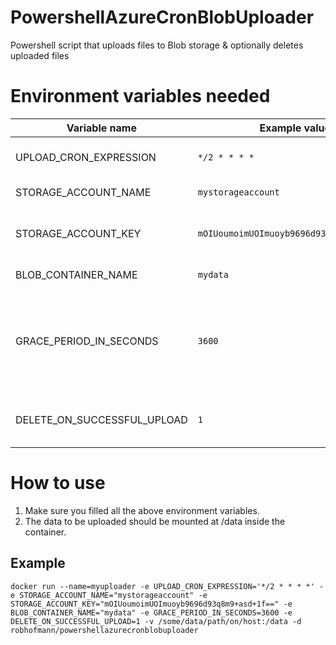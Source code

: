 # PowershellAzureCronBlobUploader
Powershell script that uploads files to Blob storage &amp; optionally deletes uploaded files

# Environment variables needed
| Variable name | Example value | Description |
| ------------- | ------------- | ------------- |
| UPLOAD_CRON_EXPRESSION | `*/2 * * * *` | The CRON expression in which frequency to run the script. |
| STORAGE_ACCOUNT_NAME | `mystorageaccount` | The Azure StorageAccountname. |
| STORAGE_ACCOUNT_KEY | `mOIUoumoimUOImuoyb9696d93q8m9+asd+1f==` | This accesskey can be found in your storage account under "Access keys". |
| BLOB_CONTAINER_NAME | `mydata` | The Blob container name to use. |
| GRACE_PERIOD_IN_SECONDS | `3600` | Files newer than this grace period will be skipped (both for uploading & deleting). This is usefull for when files are still in use when the upload starts. |
| DELETE_ON_SUCCESSFUL_UPLOAD | `1` | Deletes the local file after upload if 1 (Choose either `1` (true) or `0` (false)). |

# How to use
1. Make sure you filled all the above environment variables.
2. The data to be uploaded should be mounted at /data inside the container.

## Example
```
docker run --name=myuploader -e UPLOAD_CRON_EXPRESSION='*/2 * * * *' -e STORAGE_ACCOUNT_NAME="mystorageaccount" -e STORAGE_ACCOUNT_KEY="mOIUoumoimUOImuoyb9696d93q8m9+asd+1f==" -e BLOB_CONTAINER_NAME="mydata" -e GRACE_PERIOD_IN_SECONDS=3600 -e DELETE_ON_SUCCESSFUL_UPLOAD=1 -v /some/data/path/on/host:/data -d robhofmann/powershellazurecronblobuploader
```
